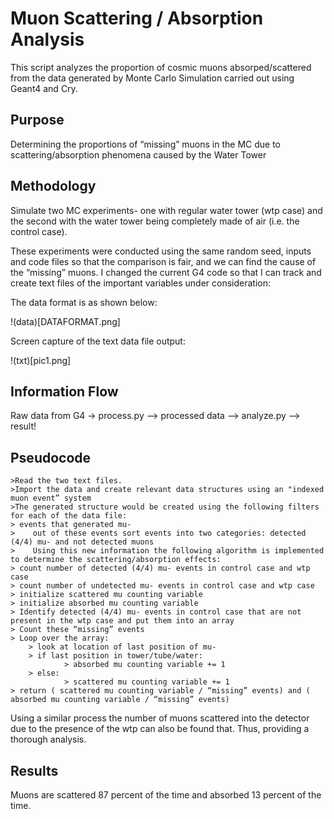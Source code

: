 # Muon Scattering / Absorption Analysis

This script analyzes the proportion of cosmic muons absorped/scattered from the data generated by Monte Carlo Simulation carried out using Geant4 and Cry.

## Purpose

Determining the proportions of “missing” muons in the MC due to scattering/absorption phenomena caused by the Water Tower

## Methodology

Simulate two MC experiments- one with regular water tower (wtp case) and the second with the water tower being completely made of air (i.e. the control case).

These experiments were conducted using the same random seed, inputs and code files so that the comparison is fair, and we can find the cause of the “missing” muons. I changed the current G4 code so that I can track and create text files of the important variables under consideration:

The data format is as shown below:

!(data)[DATAFORMAT.png]

Screen capture of the text data file output:

!(txt)[pic1.png]

## Information Flow

Raw data from G4 -> process.py —> processed data —> analyze.py —> result!

## Pseudocode

~~~~~~~~~~~~~~~~~~~~~
>Read the two text files.
>Import the data and create relevant data structures using an "indexed muon event” system
>The generated structure would be created using the following filters for each of the data file:
> events that generated mu-
>    out of these events sort events into two categories: detected (4/4) mu- and not detected muons
>    Using this new information the following algorithm is implemented to determine the scattering/absorption effects:
> count number of detected (4/4) mu- events in control case and wtp case
> count number of undetected mu- events in control case and wtp case
> initialize scattered mu counting variable
> initialize absorbed mu counting variable
> Identify detected (4/4) mu- events in control case that are not present in the wtp case and put them into an array
> Count these “missing” events
> Loop over the array:
    > look at location of last position of mu-
    > if last position in tower/tube/water:
            > absorbed mu counting variable += 1
    > else:
            > scattered mu counting variable += 1
> return ( scattered mu counting variable / “missing” events) and ( absorbed mu counting variable / “missing” events)
~~~~~~~~~~~~~~~~~~~~~

Using a similar process the number of muons scattered into the detector due to the presence of the wtp can also be found that. Thus, providing a thorough analysis.

## Results

Muons are scattered 87 percent of the time and absorbed 13 percent of the time.
